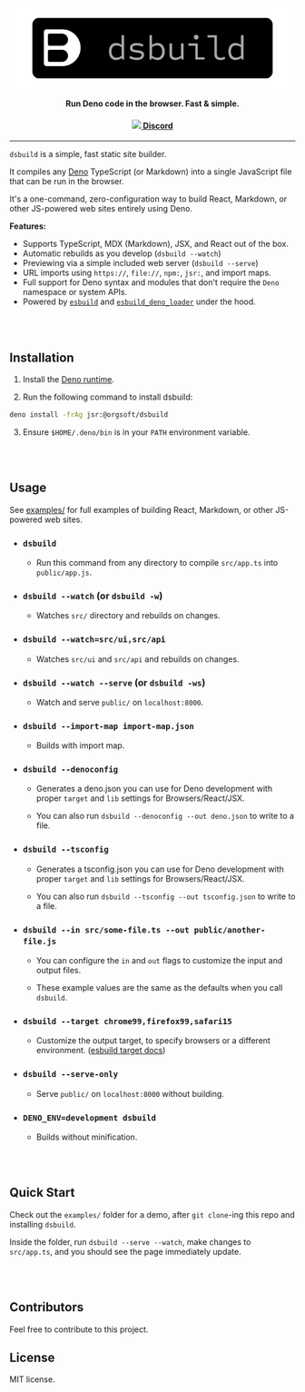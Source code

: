 <p align="center"><a href="https://github.com/mattvr/dsbuild">
<img src="/dsbuild.svg" ></a></p>
<p align="center"><strong>Run Deno code in the browser. Fast & simple.</strong></p>
<h4 align="center"><strong><a href="https://orgsoft.org/discord"><img src="https://github.com/mattvr/ShellGPT/assets/4052466/9ba871c8-451c-4178-9035-645142b617d9" /> Discord </a></strong></h4>

---

`dsbuild` is a simple, fast static site builder.

It compiles any [Deno](https://deno.land/) TypeScript (or Markdown) into a
single JavaScript file that can be run in the browser.

It's a one-command, zero-configuration way to build React, Markdown, or other
JS-powered web sites entirely using Deno.

**Features:**

- Supports TypeScript, MDX (Markdown), JSX, and React out of the box.
- Automatic rebuilds as you develop (`dsbuild --watch`)
- Previewing via a simple included web server (`dsbuild --serve`)
- URL imports using `https://`, `file://`, `npm:`, `jsr:`, and import maps.
- Full support for Deno syntax and modules that don't require the `Deno`
  namespace or system APIs.
- Powered by [`esbuild`](https://esbuild.github.io/) and
  [`esbuild_deno_loader`](https://github.com/lucacasonato/esbuild_deno_loader)
  under the hood.

<br /><br />

## Installation

1. Install the
   [Deno runtime](https://deno.land/manual/getting_started/installation).

2. Run the following command to install dsbuild:

```sh
deno install -frAg jsr:@orgsoft/dsbuild
```

3. Ensure `$HOME/.deno/bin` is in your `PATH` environment variable.

<br /><br />

## Usage

See [examples/](examples/) for full examples of building React, Markdown, or
other JS-powered web sites.

- ### `dsbuild`

  - Run this command from any directory to compile `src/app.ts` into
    `public/app.js`.

- ### `dsbuild --watch` (or `dsbuild -w`)

  - Watches `src/` directory and rebuilds on changes.

- ### `dsbuild --watch=src/ui,src/api`
  
  - Watches `src/ui` and `src/api` and rebuilds on changes.

- ### `dsbuild --watch --serve` (or `dsbuild -ws`)

  - Watch and serve `public/` on `localhost:8000`.

- ### `dsbuild --import-map import-map.json`

  - Builds with import map.

- ### `dsbuild --denoconfig`

  - Generates a deno.json you can use for Deno development with proper `target`
    and `lib` settings for Browsers/React/JSX.

  - You can also run `dsbuild --denoconfig --out deno.json` to write to a
    file.

- ### `dsbuild --tsconfig`

  - Generates a tsconfig.json you can use for Deno development with proper
    `target` and `lib` settings for Browsers/React/JSX.

  - You can also run `dsbuild --tsconfig --out tsconfig.json` to write to a
    file.

- ### `dsbuild --in src/some-file.ts --out public/another-file.js`

  - You can configure the `in` and `out` flags to customize the input and output
    files.
    
  - These example values are the same as the defaults when you call `dsbuild`.

- ### `dsbuild --target chrome99,firefox99,safari15`

  - Customize the output target, to specify browsers or a different environment.
    ([esbuild target docs](https://esbuild.github.io/api/#target))

- ### `dsbuild --serve-only`

  - Serve `public/` on `localhost:8000` without building.

- ### `DENO_ENV=development dsbuild`

  - Builds without minification.

<br /><br />

## Quick Start

Check out the `examples/` folder for a demo, after `git clone`-ing this repo and
installing `dsbuild`.

Inside the folder, run `dsbuild --serve --watch`, make changes to `src/app.ts`,
and you should see the page immediately update.

<br /><br />

## Contributors

Feel free to contribute to this project.

## License

MIT license.
